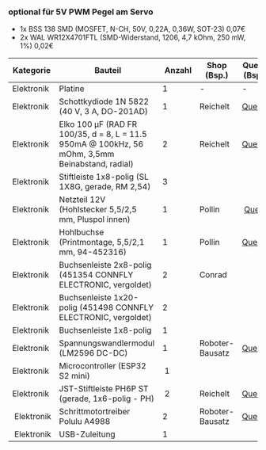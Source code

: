 ### optional für 5V PWM Pegel am Servo

* 1x BSS 138 SMD (MOSFET, N-CH, 50V, 0,22A, 0,36W, SOT-23) 0,07€
* 2x WAL WR12X4701FTL (SMD-Widerstand, 1206, 4,7 kOhm, 250 mW, 1%) 0,02€

| Kategorie  | Bauteil                  | Anzahl | Shop (Bsp.) | Quelle (Bsp.) |
| ---------- | ------------------------ | ------ | ----------- | ------------- |
| Elektronik | Platine                  | 1      | -           | -             |
| Elektronik | Schottkydiode 1N 5822 (40 V, 3 A, DO-201AD)           | 1      | Reichelt | [Quelle](https://www.reichelt.de/schottkydiode-40-v-3-a-do-201ad-1n-5822-p41852.html) |
| Elektronik | Elko 100 µF (RAD FR 100/35, d = 8, L = 11.5 950mA @ 100kHz, 56 mOhm, 3,5mm Beinabstand,  radial) | 2      | Reichelt | [Quelle](https://www.reichelt.de/elko-radial-100-f-35v-105-c-low-esr-rad-fr-100-35-p140121.html) |
| Elektronik | Stiftleiste 1x8-polig (SL 1X8G, gerade, RM 2,54) | 3      |
| Elektronik | Netzteil 12V (Hohlstecker 5,5/2,5 mm, Pluspol innen) | 1      | Pollin | [Quelle](https://www.pollin.de/p/stecker-schaltnetzteil-umec-up0301b-12pe-12v-2-5a-b-ware-352707) |
| Elektronik | Hohlbuchse (Printmontage, 5,5/2,1 mm, 94-452316) | 1      | Pollin | [Quelle](https://www.pollin.de/p/hohlbuchse-printmontage-5-5-2-1-mm-452316) |
| Elektronik | Buchsenleiste 2x8-polig (451354 CONNFLY ELECTRONIC, vergoldet)  | 2      | Conrad
| Elektronik | Buchsenleiste 1x20-polig (451498 CONNFLY ELECTRONIC, vergoldet) | 2      |
| Elektronik | Buchsenleiste 1x8-polig | 1      |
| Elektronik | Spannungswandlermodul (LM2596 DC-DC)   | 1      | Roboter-Bausatz | [Quelle](https://www.roboter-bausatz.de/p/spannungswandler-lm2596s-dc-dc-step-down-modul-2a) |
| Elektronik | Microcontroller (ESP32 S2 mini) | 1      |
| Elektronik | JST-Stiftleiste PH6P ST (gerade, 1x6-polig - PH) | 2      | Reichelt | [Quelle](https://www.reichelt.de/jst-stiftleiste-gerade-1x6-polig-ph-jst-ph6p-st-p185053.html?&trstct=pos_0&nbc=1) |
| Elektronik | Schrittmotortreiber Polulu A4988 | 2 | Roboter-Bausatz | [Quelle]( https://www.roboter-bausatz.de/p/a4988-schrittmotorentreiber) |
| Elektronik | USB-Zuleitung | 1 | | |
